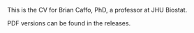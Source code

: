 This is the CV for Brian Caffo, PhD, a professor at JHU Biostat.

PDF versions can be found in the releases.
